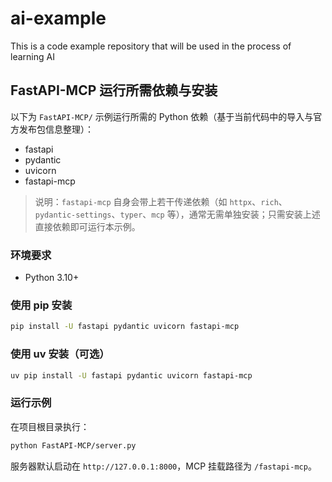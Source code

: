 # ai-example
This is a code example repository that will be used in the process of learning AI

## FastAPI-MCP 运行所需依赖与安装

以下为 `FastAPI-MCP/` 示例运行所需的 Python 依赖（基于当前代码中的导入与官方发布包信息整理）：

- fastapi
- pydantic
- uvicorn
- fastapi-mcp

> 说明：`fastapi-mcp` 自身会带上若干传递依赖（如 `httpx`、`rich`、`pydantic-settings`、`typer`、`mcp` 等），通常无需单独安装；只需安装上述直接依赖即可运行本示例。

### 环境要求
- Python 3.10+

### 使用 pip 安装
```bash
pip install -U fastapi pydantic uvicorn fastapi-mcp
```

### 使用 uv 安装（可选）
```bash
uv pip install -U fastapi pydantic uvicorn fastapi-mcp
```

### 运行示例
在项目根目录执行：
```bash
python FastAPI-MCP/server.py
```
服务器默认启动在 `http://127.0.0.1:8000`，MCP 挂载路径为 `/fastapi-mcp`。

